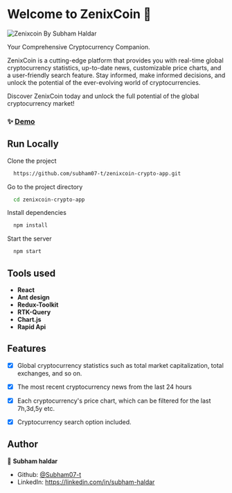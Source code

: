 
# Welcome to ZenixCoin 👋
![Zenixcoin By Subham Haldar](https://github.com/subham07-t/zenixcoin-crypto-app/assets/82716446/ed1ba182-4803-4d5b-8264-fd422e477c07)

Your Comprehensive Cryptocurrency Companion.

ZenixCoin is a cutting-edge platform that provides you with real-time global cryptocurrency statistics, up-to-date news, customizable price charts, and a user-friendly search feature. Stay informed, make informed decisions, and unlock the potential of the ever-evolving world of cryptocurrencies.

Discover ZenixCoin today and unlock the full potential of the global cryptocurrency market!


### ✨ [Demo](https://zenixcoin.vercel.app/)


## Run Locally

Clone the project

```sh
  https://github.com/subham07-t/zenixcoin-crypto-app.git
```

Go to the project directory

```sh
  cd zenixcoin-crypto-app
```

Install dependencies

```sh
  npm install
```

Start the server

```sh
  npm start
```


## Tools used

- **React**
- **Ant design**
- **Redux-Toolkit**
- **RTK-Query**
- **Chart.js**
- **Rapid Api**

## Features

- [x] Global cryptocurrency statistics such as total market capitalization, total exchanges, and so on.
- [x] The most recent cryptocurrency news from the last 24 hours
- [x] Each cryptocurrency's price chart, which can be filtered for the last 7h,3d,5y etc.
- [x] Cryptocurrency search option included. 
  


## Author

👤 **Subham haldar**

* Github: [@Subham07-t](https://github.com/Subham07-t   )
* LinkedIn: https://linkedin.com/in/subham-haldar

